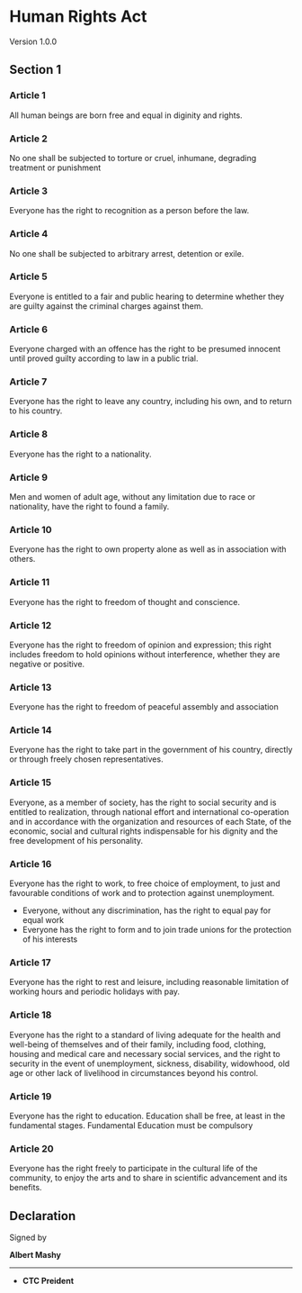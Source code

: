 # Human Rights Act
Version 1.0.0

## Section 1

### Article 1
All human beings are born free and equal in diginity and rights.

### Article 2
No one shall be subjected to torture or cruel, inhumane, degrading treatment or punishment

### Article 3
Everyone has the right to recognition as a person before the law.

### Article 4
No one shall be subjected to arbitrary arrest, detention or exile.

### Article 5
Everyone is entitled to a fair and public hearing to determine whether they are guilty against the criminal charges against them.

### Article 6
Everyone charged with an offence has the right to be presumed innocent until proved guilty according to law in a public trial.

### Article 7
Everyone has the right to leave any country, including his own, and to return to his country.

### Article 8
Everyone has the right to a nationality.

### Article 9
Men and women of adult age, without any limitation due to race or nationality, have the right to found a family.

### Article 10
Everyone has the right to own property alone as well as in association with others.

### Article 11
Everyone has the right to freedom of thought and conscience.

### Article 12
Everyone has the right to freedom of opinion and expression; this right includes freedom to hold opinions without interference, whether they are negative or positive.

### Article 13
Everyone has the right to freedom of peaceful assembly and association

### Article 14
Everyone has the right to take part in the government of his country, directly or through freely chosen representatives.

### Article 15
Everyone, as a member of society, has the right to social security and is entitled to realization, through national effort and international co-operation and in accordance with the organization and resources of each State, of the economic, social and cultural rights indispensable for his dignity and the free development of his personality.

### Article 16
Everyone has the right to work, to free choice of employment, to just and favourable conditions of work and to protection against unemployment.
- Everyone, without any discrimination, has the right to equal pay for equal work
- Everyone has the right to form and to join trade unions for the protection of his interests

### Article 17
Everyone has the right to rest and leisure, including reasonable limitation of working hours and periodic holidays with pay.

### Article 18
Everyone has the right to a standard of living adequate for the health and well-being of themselves and of their family, including food, clothing, housing and medical care and necessary social services, and the right to security in the event of unemployment, sickness, disability, widowhood, old age or other lack of livelihood in circumstances beyond his control.

### Article 19
Everyone has the right to education. Education shall be free, at least in the fundamental stages. Fundamental Education must be compulsory

### Article 20
Everyone has the right freely to participate in the cultural life of the community, to enjoy the arts and to share in scientific advancement and its benefits.

## Declaration
Signed by

**Albert Mashy**

---
- **CTC Preident**